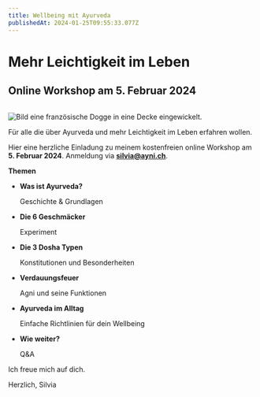 ```yaml
---
title: Wellbeing mit Ayurveda
publishedAt: 2024-01-25T09:55:33.077Z
---
```

# Mehr Leichtigkeit im Leben

## Online Workshop am 5. Februar 2024

![]()

![Bild eine französische Dogge in eine Decke eingewickelt.](/images/21_event_wellbeing-intro-februar.webp "Wellbeing mit Ayurveda")

Für alle die über Ayurveda und mehr Leichtigkeit im Leben erfahren wollen. 

Hier eine herzliche Einladung zu meinem kostenfreien online Workshop am **5. Februar 2024**. Anmeldung via **silvia@ayni.ch**. 

**Themen** 

* **Was ist Ayurveda?** 

  Geschichte & Grundlagen
* **Die 6 Geschmäcker** 

  Experiment
* **Die 3 Dosha Typen** 

  Konstitutionen und Besonderheiten
* **Verdauungsfeuer** 

  Agni und seine Funktionen
* **Ayurveda im Alltag** 

  Einfache Richtlinien für dein Wellbeing
* **Wie weiter?** 

  Q&A



Ich freue mich auf dich.

Herzlich, Silvia